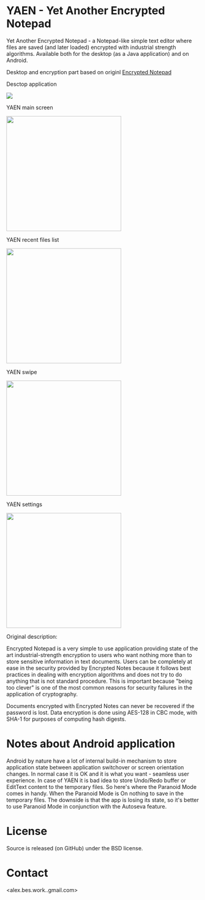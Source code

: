 # YAEN - Yet Another Encrypted Notepad

Yet Another Encrypted Notepad - a Notepad-like simple text editor where files are saved (and later loaded) encrypted with industrial strength algorithms. Available both for the desktop (as a Java application) and on Android.

Desktop and encryption part based on originl [Encrypted Notepad](https://sourceforge.net/projects/enotes)

Desctop application

<img src="https://raw.github.com/AlexBesk/yaen/master/doc/images/05_desktop_app.png" >

YAEN main screen

<img src="https://raw.github.com/AlexBesk/yaen/master/doc/images/01_text.png" width="300">

YAEN recent files list

<img src="https://raw.github.com/AlexBesk/yaen/master/doc/images/02_recent_files.png" width="300">

YAEN swipe

<img src="https://raw.github.com/AlexBesk/yaen/master/doc/images/03_recent_files_swipe.png" width="300">

YAEN settings

<img src="https://raw.github.com/AlexBesk/yaen/master/doc/images/04_settings.png" width="300">

Original description:

Encrypted Notepad is a very simple to use application providing state of the art industrial-strength encryption to users who want nothing more than to store sensitive information in text documents. Users can be completely at ease in the security provided by Encrypted Notes because it follows best practices in dealing with encryption algorithms and does not try to do anything that is not standard procedure. This is important because "being too clever" is one of the most common reasons for security failures in the application of cryptography.

Documents encrypted with Encrypted Notes can never be recovered if the password is lost. Data encryption is done using AES-128 in CBC mode, with SHA-1 for purposes of computing hash digests.

# Notes about Android application

Android by nature have a lot of internal build-in mechanism to store application state between application switchover or screen orientation changes. In normal case it is OK and it is what you want - seamless user experience.
In case of YAEN it is bad idea to store Undo/Redo buffer or EditText content to the temporary files. So here's where the Paranoid Mode comes in handy. When the Paranoid Mode is On nothing to save in the temporary files.
The downside is that the app is losing its state, so it's better to use Paranoid Mode in conjunction with the Autoseva feature.

# License

Source is released (on GitHub) under the BSD license.

# Contact
<alex.bes.work..gmail.com>
